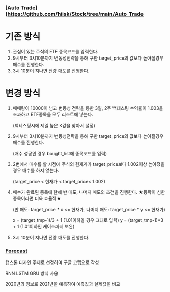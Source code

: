 ### [Auto Trade](https://github.com/hiisk/Stock/tree/main/Auto_Trade

# 기존 방식 
1. 관심이 있는 주식의 ETF 종목코드를 입력한다.
2. 9시부터 3시10분까지 변동성전략을 통해 구한 target_price의 값보다 높아질경우 매수를 진행한다.
3. 3시 10분이 지나면 전량 매도를 진행한다.

# 변경 방식
1. 매매량이 10000이 넘고 변동성 전략을 통한 3일, 2주 백테스팅 수익률이 1.003을 초과하고 ETF종목을 모두 리스트에 넣는다.

   (백테스팅시에 제일 높은 K값을 찾아서 설정)

2. 9시부터 3시10분까지 변동성전략을 통해 구한 target_price의 값보다 높아질경우 매수를 진행한다.
   
   (매수 성공인 경우 bought_list에 종목코드를 입력)

3. 2번에서 매수를 할 시점에 주식의 현재가가 target_price보다 1.002이상 높아졌을 경우 매수를 하지 않는다.
   
   (target_price < 현재가 < target_price< 1.002)

4. 매수가 완료된 종목에 한해 반 매도, 나머지 매도의 조건을 진행한다. ★등락이 심한 종목이라면 더욱 효율적★ 
   
   (반 매도: target_price * x <= 현재가, 나머지 매도: target_price * y <= 현재가)
   
   x = (target_tmp-1)/3 + 1 (1.01이하일 경우 그대로 입력)
   y = (target_tmp-1)*3 + 1 (1.01이하인 케이스까지 보완)

5. 3시 10분이 지나면 전량 매도를 진행한다.

### [Forecast](https://github.com/hiisk/Stock/tree/main/Forecast)

캡스톤 디자인 주제로 선정하여 구글 코랩으로 작성

RNN LSTM GRU 방식 사용

2020년의 정보로 2021년을 예측하여 예측값과 실제값을 비교
